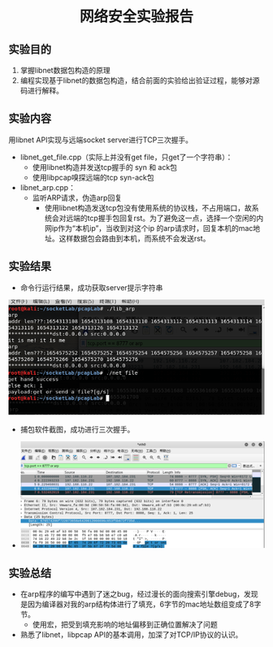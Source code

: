 <h1>
    <center> 网络安全实验报告</center>
</h1>

## 实验目的

1. 掌握libnet数据包构造的原理
2. 编程实现基于libnet的数据包构造，结合前面的实验给出验证过程，能够对源码进行解释。



## 实验内容

用libnet API实现与远端socket server进行TCP三次握手。

- libnet_get_file.cpp（实际上并没有get file，只get了一个字符串）：
  - 使用libnet构造并发送tcp握手的 syn 和 ack包
  - 使用libpcap嗅探远端的tcp syn-ack包
- libnet_arp.cpp：
  - 监听ARP请求，伪造arp回复
    - 使用libnet构造发送tcp包没有使用系统的协议栈，不占用端口，故系统会对远端的tcp握手包回复rst。为了避免这一点，选择一个空闲的内网ip作为“本机ip”，当收到对这个ip 的arp请求时，回复本机的mac地址。这样数据包会路由到本机，而系统不会发送rst。



## 实验结果

- 命令行运行结果，成功获取server提示字符串

![](.\pics\3-命令行.png)

- 捕包软件截图，成功进行三次握手。

- ![](.\pics\3-ws.png)

  

## 实验总结

- 在arp程序的编写中遇到了迷之bug，经过漫长的面向搜索引擎debug，发现是因为编译器对我的arp结构体进行了填充，6字节的mac地址数组变成了8字节。
  - 使用宏，把受到填充影响的地址偏移到正确位置解决了问题
- 熟悉了libnet，libpcap API的基本调用，加深了对TCP/IP协议的认识。